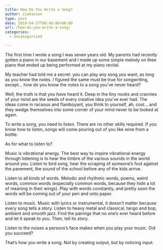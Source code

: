 ```yaml
---
title: How Do You Write a Song?
author: ziahassan
type: post
date: 2019-04-27T00:40:06+00:00
url: /how-do-you-write-a-song/
categories:
  - Uncategorized

---
```

The first time I wrote a song I was seven years old. My parents had recently gotten a piano in our basement and I made up some simple melody on thee piano that ended up being performed at my piano recital. 

My teacher had told me a secret: you can play any song you want, as long as you know the notes. I figured the same must be true for songwriting, except… how do you know the notes to a song you’ve never heard?

Well, the truth is that you _have_ heard it. Deep in the tiny nooks and crannies of your mind are the seeds of every creative idea you’ve ever had. The ideas come in racaous and flamboyant, you think to yourself, ah, cool… and they wedge themselves into some corner of your mind never to be looked at again.

To write a song, you need to _listen_. There are no other skills required. If you know how to listen, songs will come pouring out of you like wine from a bottle. 

As for what to listen to? 

Music is vibrational energy. The best way to inspire vibrational energy through listening is to hear the timbre of the various sounds in the world around you. Listen to bird song, hear the scraping of someone’s foot against the pavement, the sound of the school before any of the kids arrive.

Listen to all kinds of words. Melodic and rhythmic words, poems, weird words, common words (especially common words, because they hide a lot of meaning in their wings). Play with words constantly, and pretty soon the words will be coming out of your pen and onto paper.

Listen to music. Music with lyrics or instrumental, it doesn’t matter because every song tells a story. Listen to heavy metal and classical, tango and bop, ambient and smooth jazz. Find the pairings that no one’s ever heard before and let it speak to you. Then, tell its story.

Listen to the noises a persons’s face makes when you play your music. Did you succeed?

That’s how you write a song. Not by creating output, but by noticing input.
